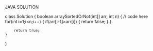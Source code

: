 JAVA SOLUTION


class Solution {
    boolean arraySortedOrNot(int[] arr, int n) {
        // code here
        for(int i=1;i<n;i++)
        {
            if(arr[i-1]>arr[i])
            {
                return false;
            }
        }
        
        return true;
    }
}